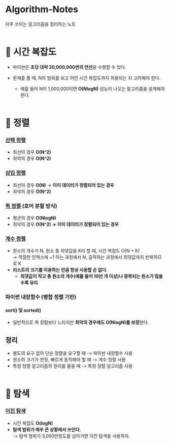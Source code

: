 # Algorithm-Notes
자주 쓰이는 알고리즘을 정리하는 노트 <br><br>

# 📌 시간 복잡도
* 파이썬은 **초당 대략 20,000,000번의 연산**을 수행할 수 있다.

* 문제를 풀 때, N의 범위를 보고 어떤 시간 복잡도까지 허용되는 지 고려해야 한다.
  * 예를 들어 N이 1,000,000이면 **O(NlogN)** 성능이 나오는 알고리즘을 설계해야 한다.<br><br>

# 📌 정렬
### [선택 정렬](https://github.com/peeerr/Algorithm-Notes/blob/main/%EC%A0%95%EB%A0%AC/%EC%84%A0%ED%83%9D%20%EC%A0%95%EB%A0%AC.py)
* 최선의 경우 **O(N^2)**
* 최악의 경우 **O(N^2)**

### [삽입 정렬](https://github.com/peeerr/Algorithm-Notes/blob/main/%EC%A0%95%EB%A0%AC/%EC%82%BD%EC%9E%85%20%EC%A0%95%EB%A0%AC.py)
* 최선의 경우 **O(N)** -> **이미 데이터가 정렬되어 있는 경우**
* 최악의 경우 **O(N^2)**

### [퀵 정렬](https://github.com/peeerr/Algorithm-Notes/blob/main/%EC%A0%95%EB%A0%AC/%ED%80%B5%20%EC%A0%95%EB%A0%AC.py) (호어 분할 방식)
* 평균의 경우 **O(NlogN)**
* 최악의 경우 **O(N^2) -> 이미 데이터가 정렬되어 있는 경우**

### [계수 정렬](https://github.com/peeerr/Algorithm-Notes/blob/main/%EC%A0%95%EB%A0%AC/%EA%B3%84%EC%88%98%20%EC%A0%95%EB%A0%AC.py)
* 원소의 개수가 N, 원소 중 최댓값을 K라 할 때, 시간 복잡도 O(N + K)<br>
-> 적절한 인덱스에 +1 하는 과정에서 N, 출력하는 과정에서 최댓값까지 반복하므로 K
* **리스트의 크기를 이용하는 만큼 항상 사용할 순 없다.**
  * **최댓값이 작고 총 원소의 개수(예를 들어 10만 개 이상)나 중복되는 원소가 많을수록 유리**

### 파이썬 내장함수 (병함 정렬 기반)
#### sort() 및 sorted()
* 일반적으로 퀵 정렬보다 느리지만 **최악의 경우에도 O(NlogN)를 보장**한다.

## 정리
* 별도의 요구 없이 단순 정렬을 요구할 때 -> 파이썬 내장함수 사용
* 원소의 크기가 한정, 빠르게 동작해야 할 때 -> 계수 정렬 사용
* 특정 정렬 알고리즘의 원리를 물을 때 -> 특정 정렬 알고리즘 사용 <br><br>

# 📌 탐색
### [이진 탐색](https://github.com/peeerr/Algorithm-Notes/blob/main/%ED%83%90%EC%83%89/%EC%9D%B4%EC%A7%84%20%ED%83%90%EC%83%89.py)
* 시간 복잡도 **O(logN)**
* **탐색 범위가 매우 큰 상황에서 쓰인다.**<br>
-> 탐색 범위가 3,000만정도를 넘어가면 이진 탐색을 사용하자.
